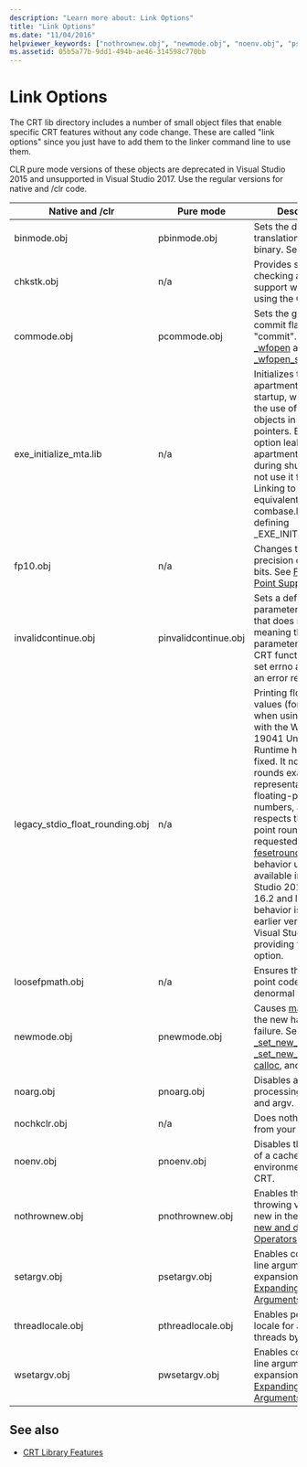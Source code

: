 ```yaml
---
description: "Learn more about: Link Options"
title: "Link Options"
ms.date: "11/04/2016"
helpviewer_keywords: ["nothrownew.obj", "newmode.obj", "noenv.obj", "psetargv.obj", "legacy_stdio_float_rounding.obj", "loosefpmath.obj", "smallheap.obj", "fp10.obj", "nochkclr.obj", "chkstk.obj", "pcommode.obj", "pnoenv.obj", "link options [C++]", "invalidcontinue.obj", "pnothrownew.obj", "pwsetargv.obj", "pinvalidcontinue.obj", "wsetargv.obj", "binmode.obj", "setargv.obj", "noarg.obj", "pnewmode.obj", "commode.obj", "pthreadlocale.obj", "pbinmode.obj", "threadlocale.obj", "pnoarg.obj"]
ms.assetid: 05b5a77b-9dd1-494b-ae46-314598c770bb
---
```

# Link Options

The CRT lib directory includes a number of small object files that enable specific CRT features without any code change. These are called "link options" since you just have to add them to the linker command line to use them.

CLR pure mode versions of these objects are deprecated in Visual Studio 2015 and unsupported in Visual Studio 2017. Use the regular versions for native and /clr code.

|Native and /clr|Pure mode|Description|
|----------------------|---------------|-----------------|
|binmode.obj|pbinmode.obj|Sets the default file-translation mode to binary. See [_fmode](../c-runtime-library/fmode.md).|
|chkstk.obj|n/a|Provides stack-checking and alloca support when not using the CRT.|
|commode.obj|pcommode.obj|Sets the global commit flag to "commit". See [fopen, _wfopen](../c-runtime-library/reference/fopen-wfopen.md) and [fopen_s, _wfopen_s](../c-runtime-library/reference/fopen-s-wfopen-s.md).|
|exe_initialize_mta.lib|n/a|Initializes the MTA apartment during EXE startup, which allows the use of COM objects in global smart pointers. Because this option leaks an MTA apartment reference during shutdown, do not use it for DLLs. Linking to this is equivalent to including combase.h and defining _EXE_INITIALIZE_MTA. |
|fp10.obj|n/a|Changes the default precision control to 64 bits. See [Floating-Point Support](../c-runtime-library/floating-point-support.md).|
|invalidcontinue.obj|pinvalidcontinue.obj|Sets a default invalid parameter handler that does nothing, meaning that invalid parameters passed to CRT functions will just set errno and return an error result.|
|legacy_stdio_float_rounding.obj|n/a|Printing floating-point values (for example, when using [printf](../c-runtime-library/reference/printf-printf-l-wprintf-wprintf-l.md)) with the Windows 10 19041 Universal C Runtime has been fixed. It now properly rounds exactly representable floating-point numbers, and respects the floating-point rounding requested by [fesetround](../c-runtime-library/reference/fegetround-fesetround2.md). This behavior update is available in Visual Studio 2019 version 16.2 and later. Legacy behavior is used in earlier versions of Visual Studio, or by providing this link option.|
|loosefpmath.obj|n/a|Ensures that floating point code tolerates denormal values.|
|newmode.obj|pnewmode.obj|Causes [malloc](../c-runtime-library/reference/malloc.md) to call the new handler on failure. See [_set_new_mode](../c-runtime-library/reference/set-new-mode.md), [_set_new_handler](../c-runtime-library/reference/set-new-handler.md), [calloc](../c-runtime-library/reference/calloc.md), and [realloc](../c-runtime-library/reference/realloc.md).|
|noarg.obj|pnoarg.obj|Disables all processing of argc and argv.|
|nochkclr.obj|n/a|Does nothing. Remove from your project.|
|noenv.obj|pnoenv.obj|Disables the creation of a cached environment for the CRT.|
|nothrownew.obj|pnothrownew.obj|Enables the non-throwing version of new in the CRT. See [new and delete Operators](../cpp/new-and-delete-operators.md).|
|setargv.obj|psetargv.obj|Enables command-line argument wildcard expansion. See [Expanding Wildcard Arguments](../c-language/expanding-wildcard-arguments.md).|
|threadlocale.obj|pthreadlocale.obj|Enables per-thread locale for all new threads by default.|
|wsetargv.obj|pwsetargv.obj|Enables command-line argument wildcard expansion. See [Expanding Wildcard Arguments](../c-language/expanding-wildcard-arguments.md).|

## See also

- [CRT Library Features](../c-runtime-library/crt-library-features.md)
